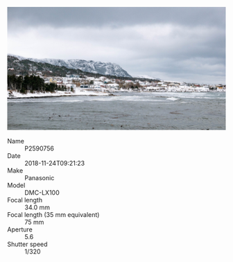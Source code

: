 [![P2590756](/photos/hd/P2590756.jpg)](/photos/full/P2590756.jpg?raw=true)

<dl>
  <dt>Name</dt>
  <dd>P2590756</dd>
  <dt>Date</dt>
  <dd>2018-11-24T09:21:23</dd>
  <dt>Make</dt>
  <dd>Panasonic</dd>
  <dt>Model</dt>
  <dd>DMC-LX100</dd>
  <dt>Focal length</dt>
  <dd>34.0 mm</dd>
  <dt>Focal length (35 mm equivalent)</dt>
  <dd>75 mm</dd>
  <dt>Aperture</dt>
  <dd>5.6</dd>
  <dt>Shutter speed</dt>
  <dd>1/320</dd>
</dl>
